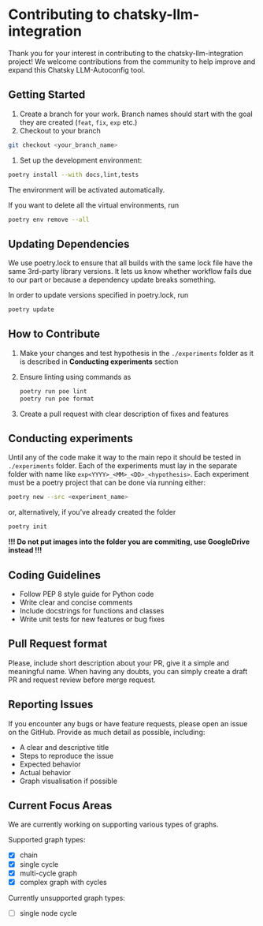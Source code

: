 # Contributing to chatsky-llm-integration

Thank you for your interest in contributing to the chatsky-llm-integration project! We welcome contributions from the community to help improve and expand this Chatsky LLM-Autoconfig tool.

## Getting Started

1. Create a branch for your work. Branch names should start with the goal they are created (`feat`, `fix`, `exp` etc.)
2. Checkout to your branch

```bash
git checkout <your_branch_name>
```

1. Set up the development environment:

```bash
poetry install --with docs,lint,tests
```

The environment will be activated automatically.

If you want to delete all the virtual environments, run

```bash
poetry env remove --all
```

## Updating Dependencies

We use poetry.lock to ensure that all builds with the same lock file have the same 3rd-party library versions. It lets us know whether workflow fails due to our part or because a dependency update breaks something.

In order to update versions specified in poetry.lock, run

```bash
poetry update
```

## How to Contribute

1. Make your changes and test hypothesis in the `./experiments` folder as it is described in **Conducting experiments** section

2. Ensure linting using commands as

    ```bash
    poetry run poe lint
    poetry run poe format
    ```

3. Create a pull request with clear description of fixes and features

## Conducting experiments

Until any of the code make it way to the main repo it should be tested in `./experiments` folder.
Each of the experiments must lay in the separate folder with name like `exp<YYYY>_<MM>_<DD>_<hypothesis>`. Each experiment must be a poetry project that can be done via running either:

```bash
poetry new --src <experiment_name>
```

or, alternatively, if you've already created the folder

```bash
poetry init
```

**!!! Do not put images into the folder you are commiting, use GoogleDrive instead !!!**

## Coding Guidelines

- Follow PEP 8 style guide for Python code
- Write clear and concise comments
- Include docstrings for functions and classes
- Write unit tests for new features or bug fixes

## Pull Request format

Please, include short description about your PR, give it a simple and meaningful name.
When having any doubts, you can simply create a draft PR and request review before merge request.

## Reporting Issues

If you encounter any bugs or have feature requests, please open an issue on the GitHub. Provide as much detail as possible, including:

- A clear and descriptive title
- Steps to reproduce the issue
- Expected behavior
- Actual behavior
- Graph visualisation if possible

## Current Focus Areas

We are currently working on supporting various types of graphs.

Supported graph types:

- [x] chain
- [x] single cycle
- [x] multi-cycle graph
- [x] complex graph with cycles

Currently unsupported graph types:

- [ ] single node cycle
